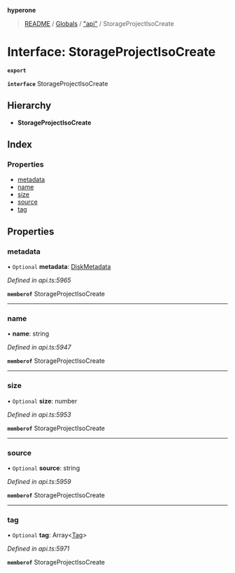 **hyperone**

> [README](../README.md) / [Globals](../globals.md) / ["api"](../modules/_api_.md) / StorageProjectIsoCreate

# Interface: StorageProjectIsoCreate

**`export`** 

**`interface`** StorageProjectIsoCreate

## Hierarchy

* **StorageProjectIsoCreate**

## Index

### Properties

* [metadata](_api_.storageprojectisocreate.md#metadata)
* [name](_api_.storageprojectisocreate.md#name)
* [size](_api_.storageprojectisocreate.md#size)
* [source](_api_.storageprojectisocreate.md#source)
* [tag](_api_.storageprojectisocreate.md#tag)

## Properties

### metadata

• `Optional` **metadata**: [DiskMetadata](_api_.diskmetadata.md)

*Defined in api.ts:5965*

**`memberof`** StorageProjectIsoCreate

___

### name

•  **name**: string

*Defined in api.ts:5947*

**`memberof`** StorageProjectIsoCreate

___

### size

• `Optional` **size**: number

*Defined in api.ts:5953*

**`memberof`** StorageProjectIsoCreate

___

### source

• `Optional` **source**: string

*Defined in api.ts:5959*

**`memberof`** StorageProjectIsoCreate

___

### tag

• `Optional` **tag**: Array\<[Tag](_api_.tag.md)>

*Defined in api.ts:5971*

**`memberof`** StorageProjectIsoCreate

